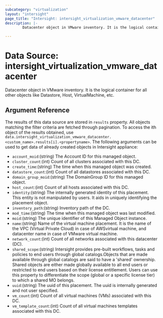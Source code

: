 ```yaml
---
subcategory: "virtualization"
layout: "intersight"
page_title: "Intersight: intersight_virtualization_vmware_datacenter"
description: |-
        Datacenter object in VMware inventory. It is the logical container for all other objects like Datastore, Host, VirtualMachine, etc.

---
```


# Data Source: intersight_virtualization_vmware_datacenter
Datacenter object in VMware inventory. It is the logical container for all other objects like Datastore, Host, VirtualMachine, etc.
## Argument Reference
The results of this data source are stored in `results` property.
All objects matching the filter criteria are fetched through pagination.
To access the ith object of the results obtained, use `data.intersight_virtualization_vmware_datacenter.<custom_name>.results[i].<propertyname>`.
The following arguments can be used to get data of already created objects in Intersight appliance:
* `account_moid`:(string) The Account ID for this managed object. 
* `cluster_count`:(int) Count of all clusters associated with this DC. 
* `create_time`:(string) The time when this managed object was created. 
* `datastore_count`:(int) Count of all datastores associated with this DC. 
* `domain_group_moid`:(string) The DomainGroup ID for this managed object. 
* `host_count`:(int) Count of all hosts associated with this DC. 
* `identity`:(string) The internally generated identity of this placement. This entity is not manipulated by users. It aids in uniquely identifying the placement object. 
* `inventory_path`:(string) Inventory path of the DC. 
* `mod_time`:(string) The time when this managed object was last modified. 
* `moid`:(string) The unique identifier of this Managed Object instance. 
* `name`:(string) Name of the virtual machine placement. It is the name of the VPC (Virtual Private Cloud) in case of AWSvirtual machine, and datacenter name in case of VMware virtual machine. 
* `network_count`:(int) Count of all networks associated with this datacenter (DC). 
* `shared_scope`:(string) Intersight provides pre-built workflows, tasks and policies to end users through global catalogs.Objects that are made available through global catalogs are said to have a 'shared' ownership. Shared objects are either made globally available to all end users or restricted to end users based on their license entitlement. Users can use this property to differentiate the scope (global or a specific license tier) to which a shared MO belongs. 
* `uuid`:(string) The uuid of this placement. The uuid is internally generated and not user specified. 
* `vm_count`:(int) Count of all virtual machines (VMs) associated with this DC. 
* `vm_template_count`:(int) Count of all virtual machines templates associated with this DC. 
 
